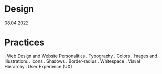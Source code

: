 # Design
08.04.2022
# Practices
. Web Design and Website Personalities
. Typography
. Colors
. Images and Illustrations
. Icons
. Shadows
. Border-radius
. Whitespace
. Visual Hierarchy
. User Experience (UX)
